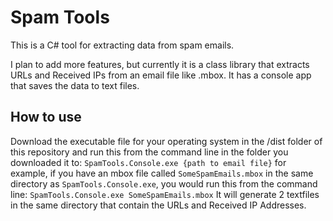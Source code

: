 # Spam Tools

This is a C# tool for extracting data from spam emails.

I plan to add more features, but currently it is a class library that extracts URLs and Received IPs from an email file like .mbox. It has a console app that saves the data to text files.

## How to use
Download the executable file for your operating system in the /dist folder of this repository and run this from the command line in the folder you downloaded it to:
`SpamTools.Console.exe {path to email file}`
for example, if you have an mbox file called `SomeSpamEmails.mbox` in the same directory as `SpamTools.Console.exe`, you would run this from the command line:
`SpamTools.Console.exe SomeSpamEmails.mbox`
It will generate 2 textfiles in the same directory that contain the URLs and Received IP Addresses.

